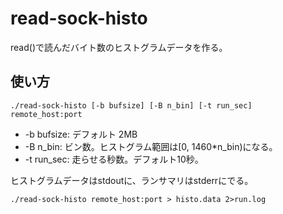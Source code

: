 # read-sock-histo

read()で読んだバイト数のヒストグラムデータを作る。

## 使い方

```
./read-sock-histo [-b bufsize] [-B n_bin] [-t run_sec] remote_host:port

```

- -b bufsize: デフォルト 2MB
- -B n_bin: ビン数。ヒストグラム範囲は[0, 1460*n_bin)になる。
- -t run_sec: 走らせる秒数。デフォルト10秒。

ヒストグラムデータはstdoutに、ランサマリはstderrにでる。

```
./read-sock-histo remote_host:port > histo.data 2>run.log
```
